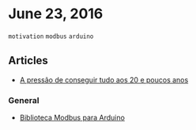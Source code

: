# June 23, 2016

`motivation` `modbus` `arduino`

## Articles 

- [A pressão de conseguir tudo aos 20 e poucos anos](http://www.casalsemvergonha.com.br/2016/05/10/a-pressao-de-conseguir-tudo-aos-20-e-poucos-anos/)

### General

- [Biblioteca Modbus para Arduino](https://github.com/andresarmento/modbus-arduino/blob/master/README_pt_BR.md)
